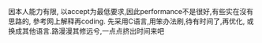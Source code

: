 因本人能力有限, 以accept为最低要求,因此performance不是很好,有些实在沒有思路的, 參考网上解释再coding.
先采用C语言,用笨办法刷,待有时间了,再优化, 或换成其他语言.路漫漫其修远兮,一点点挤出时间来吧
